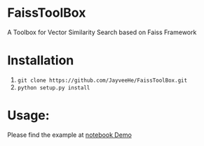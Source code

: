 # FaissToolBox
A Toolbox for Vector Similarity Search based on Faiss Framework



# Installation

1. `git clone https://github.com/JayveeHe/FaissToolBox.git`
2. `python setup.py install`


# Usage:
Please find the example at [notebook Demo](https://github.com/JayveeHe/FaissToolBox/blob/master/Tutorial/demo.ipynb)